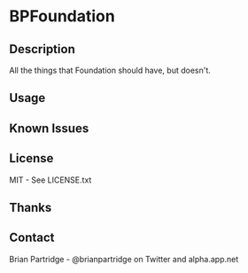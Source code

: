 # BPFoundation

## Description

All the things that Foundation should have, but doesn't.

## Usage



## Known Issues



## License

MIT - See LICENSE.txt

## Thanks



## Contact

Brian Partridge - @brianpartridge on Twitter and alpha.app.net